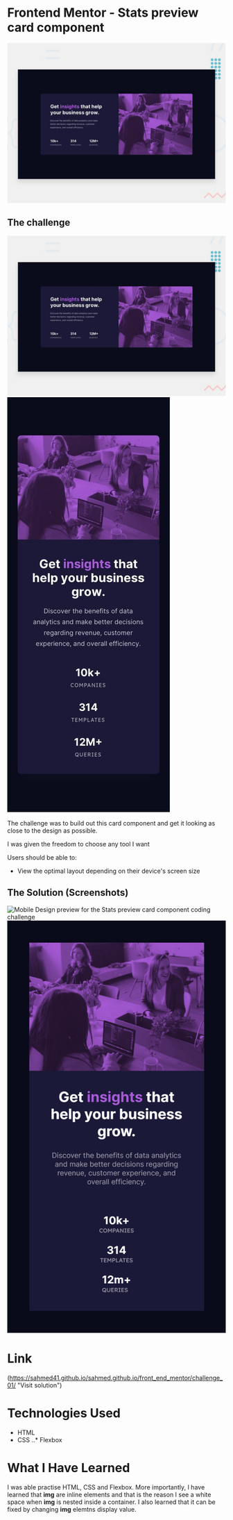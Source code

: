 # Frontend Mentor - Stats preview card component

![Design preview for the Stats preview card component coding challenge](./design/desktop-preview.jpg)


## The challenge

![Desktop Design preview for the Stats preview card component coding challenge](/design/desktop-preview.jpg)
![Mobile  Design preview for the Stats preview card component coding challenge](/design/mobile-design.jpg)

The challenge was to build out this card component and get it looking as close to the design as possible.

I was given the freedom to choose any tool I want

Users should be able to:

- View the optimal layout depending on their device's screen size



## The Solution (Screenshots)

![Mobile  Design preview for the Stats preview card component coding challenge](/solution/desktop_view.pnd)
![Mobile  Design preview for the Stats preview card component coding challenge](/solution/mobile_view.png)

# Link

(https://sahmed41.github.io/sahmed.github.io/front_end_mentor/challenge_01/ "Visit solution")

# Technologies Used
* HTML
* CSS
..* Flexbox

# What I Have Learned
I was able practise HTML, CSS and Flexbox. More importantly, I have learned that **img** are inline elements and that is the reason I see a white space when **img** is nested inside a container. I also learned that it can be fixed by changing **img** elemtns display value.   

